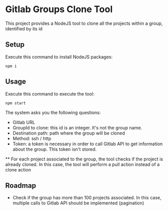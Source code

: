 # Gitlab Groups Clone Tool

This project provides a NodeJS tool to clone all the projects within a group, identified by its id

## Setup
Execute this command to install NodeJS packages:

```
npm i
```

## Usage
Execute this command to execute the tool:

```
npm start
```

The system asks you the following questions:
- Gitlab URL
- GroupId to clone: this id is an integer. It's not the group name.
- Destination path: path where the group will be cloned
- Method: ssh / http
- Token: a token is necessary in order to call Gitlab API to get information about the group. This token isn't stored.

** For each project associated to the group, the tool checks if the project is already cloned. In this case, the tool
will perform a pull action instead of a clone action


## Roadmap

- Check if the group has more than 100 projects associated. In this case, multiple calls to Gitlab API should be implemented (pagination)
